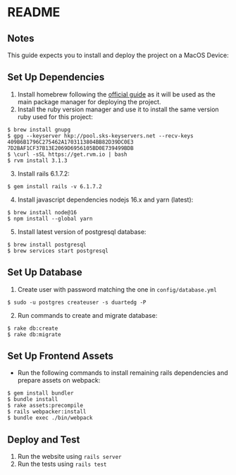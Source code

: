 # README

## Notes
This guide expects you to install and deploy the project on a MacOS Device:

## Set Up Dependencies
1. Install homebrew following the [official guide](https://brew.sh/) as it will be used as the main package manager for deploying the project.
2. Install the ruby version manager and use it to install the same version ruby used for this project:
```  
$ brew install gnupg
$ gpg --keyserver hkp://pool.sks-keyservers.net --recv-keys 409B6B1796C275462A1703113804BB82D39DC0E3 7D2BAF1CF37B13E2069D6956105BD0E739499BDB
$ \curl -sSL https://get.rvm.io | bash
$ rvm install 3.1.3
```
3. Install rails 6.1.7.2:
```
$ gem install rails -v 6.1.7.2
```
4. Install javascript dependencies nodejs 16.x and yarn (latest):
```
$ brew install node@16
$ npm install --global yarn
```
5. Install latest version of postgresql database:
```
$ brew install postgresql
$ brew services start postgresql
```

## Set Up Database
1. Create user with password matching the one in `config/database.yml`
```
$ sudo -u postgres createuser -s duartedg -P
```
2. Run commands to create and migrate database:
```
$ rake db:create
$ rake db:migrate
```

## Set Up Frontend Assets
* Run the following commands to install remaining rails dependencies and prepare assets on webpack:
```
$ gem install bundler
$ bundle install 
$ rake assets:precompile
$ rails webpacker:install
$ bundle exec ./bin/webpack
```

## Deploy and Test
1. Run the website using `rails server`
2. Run the tests using `rails test`